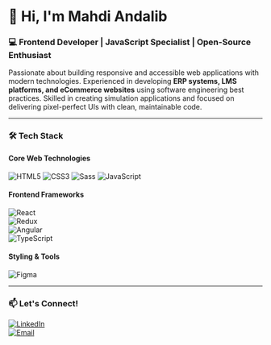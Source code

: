 # 👋 Hi, I'm Mahdi Andalib  

### 💻 Frontend Developer | JavaScript Specialist | Open-Source Enthusiast  

Passionate about building responsive and accessible web applications with modern technologies. Experienced in developing **ERP systems, LMS platforms, and eCommerce websites** using software engineering best practices. Skilled in creating simulation applications and focused on delivering pixel-perfect UIs with clean, maintainable code.  

---

### 🛠️ **Tech Stack**  

#### **Core Web Technologies**  
![HTML5](https://img.shields.io/badge/-HTML5-E34F26?logo=html5&logoColor=white)
![CSS3](https://img.shields.io/badge/-CSS3-1572B6?logo=css3&logoColor=white)
![Sass](https://img.shields.io/badge/-Sass-CC6699?logo=sass&logoColor=white)
![JavaScript](https://img.shields.io/badge/-JavaScript-F7DF1E?logo=javascript&logoColor=black)  

#### **Frontend Frameworks**  
![React](https://img.shields.io/badge/-React-61DAFB?logo=react&logoColor=black)  
![Redux](https://img.shields.io/badge/-Redux-764ABC?logo=redux&logoColor=white)  
![Angular](https://img.shields.io/badge/-Angular-DD0031?logo=angular&logoColor=white)  
![TypeScript](https://img.shields.io/badge/-TypeScript-3178C6?logo=typescript&logoColor=white)  

#### **Styling & Tools**  
![Figma](https://img.shields.io/badge/-Figma-F24E1E?logo=figma&logoColor=white)  

---

### 📫 **Let's Connect!**  

[![LinkedIn](https://img.shields.io/badge/-LinkedIn-0A66C2?logo=linkedin&logoColor=white)](https://www.linkedin.com/in/mahdi7596/)  
[![Email](https://img.shields.io/badge/-Email-D14836?logo=gmail&logoColor=white)](mailto:andalibmahdi96@gmail.com)  

